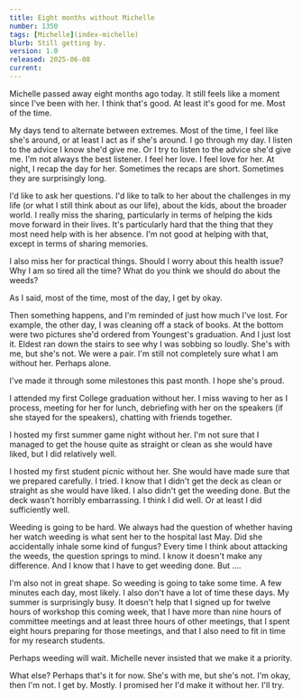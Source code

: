 ```yaml
---
title: Eight months without Michelle
number: 1350
tags: [Michelle](index-michelle)
blurb: Still getting by.
version: 1.0
released: 2025-06-08
current: 
---
```

Michelle passed away eight months ago today. It still feels like a moment since I've been with her. I think that's good. At least it's good for me. Most of the time.

My days tend to alternate between extremes. Most of the time, I feel like she's around, or at least I act as if she's around. I go through my day. I listen to the advice I know she'd give me. Or I try to listen to the advice she'd give me. I'm not always the best listener. I feel her love. I feel love for her. At night, I recap the day for her. Sometimes the recaps are short. Sometimes they are surprisingly long.

I'd like to ask her questions. I'd like to talk to her about the challenges in my life (or what I still think about as our life), about the kids, about the broader world. I really miss the sharing, particularly in terms of helping the kids move forward in their lives. It's particularly hard that the thing that they most need help with is her absence. I'm not good at helping with that, except in terms of sharing memories.

I also miss her for practical things. Should I worry about this health issue? Why I am so tired all the time? What do you think we should do about the weeds?

As I said, most of the time, most of the day, I get by okay.

Then something happens, and I'm reminded of just how much I've lost. For example, the other day, I was cleaning off a stack of books. At the bottom were two pictures she'd ordered from Youngest's graduation. And I just lost it. Eldest ran down the stairs to see why I was sobbing so loudly. She's with me, but she's not. We were a pair. I'm still not completely sure what I am without her. Perhaps alone.

I've made it through some milestones this past month. I hope she's proud. 

I attended my first College graduation without her. I miss waving to her as I process, meeting for her for lunch, debriefing with her on the speakers (if she stayed for the speakers), chatting with friends together.

I hosted my first summer game night without her. I'm not sure that I managed to get the house quite as straight or clean as she would have liked, but I did relatively well.

I hosted my first student picnic without her. She would have made sure that we prepared carefully. I tried. I know that I didn't get the deck as clean or straight as she would have liked. I also didn't get the weeding done. But the deck wasn't horribly embarrassing. I think I did well. Or at least I did sufficiently well.

Weeding is going to be hard. We always had the question of whether having her watch weeding is what sent her to the hospital last May. Did she accidentally inhale some kind of fungus? Every time I think about attacking the weeds, the question springs to mind. I know it doesn't make any difference. And I know that I have to get weeding done. But ....

I'm also not in great shape. So weeding is going to take some time. A few minutes each day, most likely. I also don't have a lot of time these days. My summer is surprisingly busy. It doesn't help that I signed up for twelve hours of workshop this coming week, that I have more than nine hours of committee meetings and at least three hours of other meetings, that I spent eight hours preparing for those meetings, and that I also need to fit in time for my research students.

Perhaps weeding will wait. Michelle never insisted that we make it a priority.

What else? Perhaps that's it for now. She's with me, but she's not. I'm okay, then I'm not. I get by. Mostly. I promised her I'd make it without her. I'll try.
